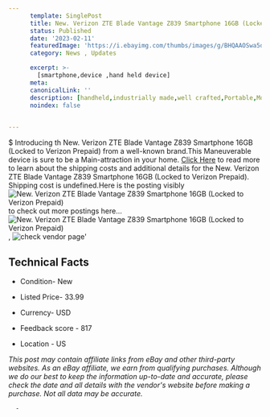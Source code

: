 ```yaml
---
      template: SinglePost
      title: New. Verizon ZTE Blade Vantage Z839 Smartphone 16GB (Locked to Verizon Prepaid)
      status: Published
      date: '2023-02-11'
      featuredImage: 'https://i.ebayimg.com/thumbs/images/g/BHQAAOSwa5djtdUf/s-l225.jpg'
      category: News , Updates

      excerpt: >-
        [smartphone,device ,hand held device]
      meta:
      canonicalLink: ''
      description: [handheld,industrially made,well crafted,Portable,Mobile,Compact,Convenient,Lightweight,Maneuverable,Man-portable,Miniature,Carriable,Hand-held,Light,Holdable,Transportable,Mobile device,Pocket-sized,On-the-go,Wireless,Cordless,Compact size,Convenient size, smartphone,device ,hand held device]
      noindex: false
      

---
```

$
      Introducing th New. Verizon ZTE Blade Vantage Z839 Smartphone 16GB (Locked to Verizon Prepaid) from a well-known brand.This Maneuverable device  is sure to be a Main-attraction in your home. [Click Here](https://www.ebay.com/itm/125391843971?hash=item1d31efb283%3Ag%3ABHQAAOSwa5djtdUf&mkevt=1&mkcid=1&mkrid=711-53200-19255-0&campid=%253CePNCampaignId%253E&customid=%253CreferenceId%253E&toolid=10049) to read more to learn about the shipping costs and additional details for the New. Verizon ZTE Blade Vantage Z839 Smartphone 16GB (Locked to Verizon Prepaid). Shipping cost is undefined.Here is the posting visibly ![New. Verizon ZTE Blade Vantage Z839 Smartphone 16GB (Locked to Verizon Prepaid)](https://i.ebayimg.com/thumbs/images/g/BHQAAOSwa5djtdUf/s-l225.jpg) to check out more postings here... ![New. Verizon ZTE Blade Vantage Z839 Smartphone 16GB (Locked to Verizon Prepaid)](https://i.ebayimg.com/images/g/BHQAAOSwa5djtdUf/s-l1200.jpg), ![check vendor page](https://origin-galleryplus.ebayimg.com/ws/web/125391843971_2_0_1/225x225.jpg,https://origin-galleryplus.ebayimg.com/ws/web/125391843971_3_0_1/225x225.jpg)'

      

 ## Technical Facts 



     
      

 - Condition- New 


      

 - Listed Price- 33.99 


      

 - Currency- USD 


      

 - Feedback score - 817 


      

 - Location - US 


      
      

 *_This post may contain affiliate links from eBay and other third-party websites. As an eBay affiliate, we earn from qualifying purchases. Although we do our best to keep the information up-to-date and accurate, please check the date and all details with the vendor's website before making a purchase. Not all data may be accurate._*




      -
